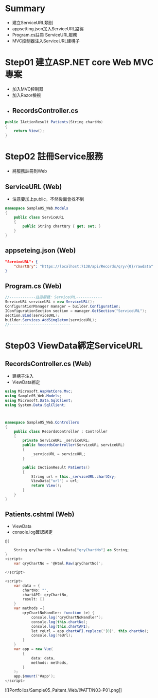 # Summary
- 建立ServiceURL類別
- appsetting.json加入ServiceURL路徑
- Program.cs註冊 ServiceURL服務
- MVC控制器注入ServiceURL建構子

# Step01 建立ASP.NET core Web MVC專案
- 加入MVC控制器
- 加入Razor檢視
- ## RecordsController.cs
```cs
public IActionResult Patients(String chartNo)
{
	return View();
}
```

# Step02 註冊Service服務
- 將服務註冊到Web
## ServiceURL (Web)
- 注意要加上public，不然後面會找不到
```cs
namespace Sample05_Web.Models
{
    public class ServiceURL
    {
        public String chartQry { get; set; }
    }
}
```
## appseteing.json  (Web)
```json
"ServiceURL": {
	"chartQry": "https://localhost:7138/api/Records/qry/{0}/rawdata"
}
```
## Program.cs  (Web)
```cs
//------------註冊服務: ServiceURL------------
ServiceURL serviceURL = new ServiceURL();
ConfigurationManager manager = builder.Configuration;
IConfigurationSection section = manager.GetSection("ServiceURL");
section.Bind(serviceURL);
builder.Services.AddSingleton(serviceURL);
//----------------------------
```

# Step03 ViewData綁定ServiceURL
## RecordsController.cs (Web)
- 建構子注入
- ViewData綁定
```cs
using Microsoft.AspNetCore.Mvc;
using Sample05_Web.Models;
using Microsoft.Data.SqlClient;
using System.Data.SqlClient;



namespace Sample05_Web.Controllers
{
    public class RecordsController : Controller
    {
        private ServiceURL _serviceURL;
        public RecordsController(ServiceURL serviceURL) 
        {
            _serviceURL = serviceURL;
        }

        public IActionResult Patients()
        {
            String url = this._serviceURL.chartQry;
            ViewData["url"] = url;
            return View();
        }
    }
}
```
## Patients.cshtml (Web)
- ViewData
- console.log確認綁定
```cs
@{

    String qryChartNo = ViewData["qryChartNo"] as String;
}
<script>
    var qryChartNo = '@Html.Raw(qryChartNo)';

</script>
```

```cs
<script>
    var data = {
        chartNo: "",
        chartAPI: qryChartNo,
        result: []
    }
    var methods ={
        qryChartNoHandler: function (e) {
            console.log('qryChartNoHandler');
            console.log(this.chartNo);
            console.log(this.chartAPI);
            let reUrl = app.chartAPI.replace('{0}', this.chartNo);
            console.log(reUrl);
        }
    }
    var app = new Vue(
        {
            data: data,
            methods: methods,
        }
    );
    app.$mount('#app');
</script>
```

![[Portfolios/Sample05_Paitent_Web/@ATT/N03-P01.png]]

